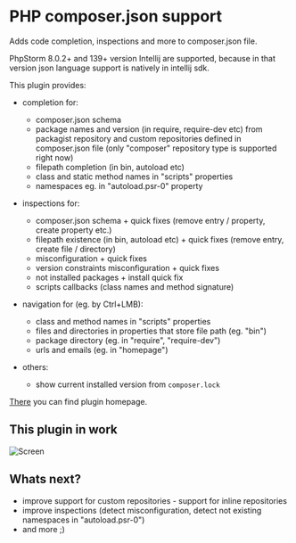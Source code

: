# PHP composer.json support

Adds code completion, inspections and more to composer.json file.

PhpStorm 8.0.2+ and 139+ version Intellij are supported, because in that version json language support is natively in
intellij sdk.

This plugin provides:

* completion for:
    * composer.json schema
    * package names and version (in require, require-dev etc) from packagist repository and custom repositories defined in composer.json file (only "composer" repository type is supported right now)
    * filepath completion (in bin, autoload etc)
    * class and static method names in "scripts" properties
    * namespaces eg. in "autoload.psr-0" property

* inspections for:
    * composer.json schema + quick fixes (remove entry / property, create property etc.)
    * filepath existence (in bin, autoload etc) + quick fixes (remove entry, create file / directory)
    * misconfiguration + quick fixes
    * version constraints misconfiguration + quick fixes
    * not installed packages + install quick fix
    * scripts callbacks (class names and method signature)

* navigation for (eg. by Ctrl+LMB):
    * class and method names in "scripts" properties
    * files and directories in properties that store file path (eg. "bin")
    * package directory (eg. in "require", "require-dev")
    * urls and emails (eg. in "homepage")

* others:
    * show current installed version from `composer.lock`

[There][2] you can find plugin homepage.

## This plugin in work

![Screen][1]

## Whats next?

* improve support for custom repositories - support for inline repositories
* improve inspections (detect misconfiguration, detect not existing namespaces in "autoload.psr-0")
* and more ;)

[1]: https://plugins.jetbrains.com/files/7631/screenshot_14847.png
[2]: https://plugins.jetbrains.com/plugin/7631